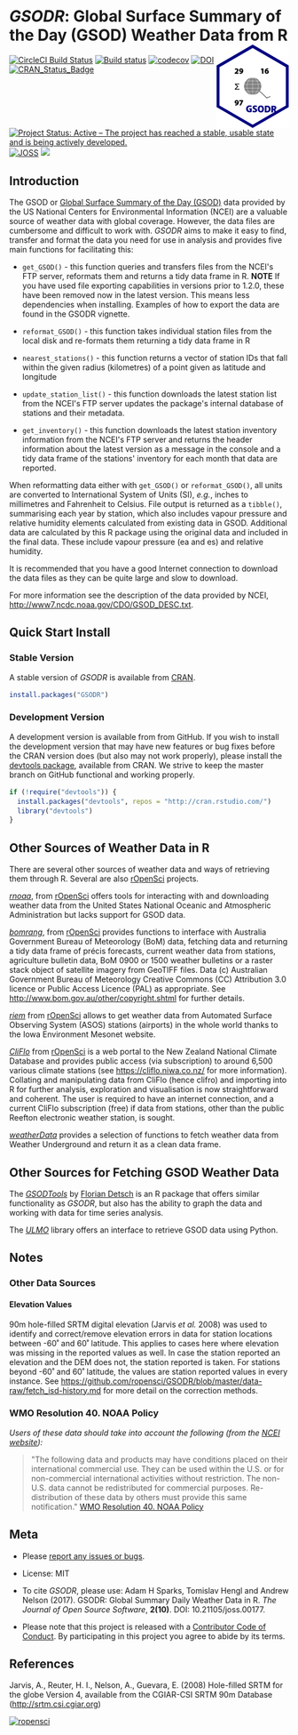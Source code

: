 _GSODR_: Global Surface Summary of the Day (GSOD) Weather Data from R <img src="man/figures/logo.png" align="right" />
================

[![CircleCI Build Status](https://circleci.com/gh/ropensci/GSODR.svg?style=shield)](https://circleci.com/gh/ropensci/GSODR)
[![Build status](https://ci.appveyor.com/api/projects/status/s09kh2nj59o35ob1?svg=true)](https://ci.appveyor.com/project/adamhsparks/gsodr)
[![codecov](https://codecov.io/gh/ropensci/GSODR/branch/master/graph/badge.svg)](https://codecov.io/gh/ropensci/GSODR)
[![DOI](https://zenodo.org/badge/DOI/10.5281/zenodo.439850.svg)](https://doi.org/10.5281/zenodo.439850)
[![CRAN_Status_Badge](https://www.r-pkg.org/badges/version/GSODR)](https://cran.r-project.org/package=GSODR)
[![Project Status: Active – The project has reached a stable, usable state and is being actively developed.](http://www.repostatus.org/badges/latest/active.svg)](http://www.repostatus.org/#active)
[![JOSS](http://joss.theoj.org/papers/10.21105/joss.00177/status.svg)](http://joss.theoj.org/papers/14021f4e4931cdaab4ea41be27df2df6)
[![](https://badges.ropensci.org/79_status.svg)](https://github.com/ropensci/onboarding/issues/79)

## Introduction

The GSOD or
[Global Surface Summary of the Day (GSOD)](https://data.noaa.gov/dataset/dataset/global-surface-summary-of-the-day-gsod)
data provided by the US National Centers for Environmental Information
(NCEI) are a valuable source of weather data with global coverage.
However, the data files are cumbersome and difficult to work with.
_GSODR_ aims to make it easy to find, transfer and format the data you
need for use in analysis and provides five main functions for
facilitating this:

- `get_GSOD()` - this function queries and transfers files from the NCEI's
FTP server, reformats them and returns a tidy data frame in R. **NOTE** If you 
have used file exporting capabilities in versions prior to 1.2.0, these have
been removed now in the latest version. This means less dependencies when
installing. Examples of how to export the data are found in the GSODR vignette.

- `reformat_GSOD()` - this function takes individual station files from the
local disk and re-formats them returning a tidy data frame in R

- `nearest_stations()` - this function returns a vector of station IDs that fall
within the given radius (kilometres) of a point given as latitude and longitude

- `update_station_list()` - this function downloads the latest station list from
the NCEI's FTP server updates the package's internal database of stations and
their metadata.

- `get_inventory()` - this function downloads the latest station inventory
information from the NCEI's FTP server and returns the header information about
the latest version as a message in the console and a tidy data frame of the
stations' inventory for each month that data are reported.

When reformatting data either with `get_GSOD()` or `reformat_GSOD()`, all units
are converted to International System of Units (SI), _e.g._, inches to
millimetres and Fahrenheit to Celsius. File output is returned as a `tibble()`,
summarising each year by station, which also includes vapour pressure and
relative humidity elements calculated from existing data in GSOD. Additional
data are calculated by this R package using the original data and included in
the final data. These include vapour pressure (ea and es) and relative humidity.

It is recommended that you have a good Internet connection to download the data
files as they can be quite large and slow to download.

For more information see the description of the data provided by NCEI,
<http://www7.ncdc.noaa.gov/CDO/GSOD_DESC.txt>.

## Quick Start Install

### Stable Version

A stable version of _GSODR_ is available from
[CRAN](https://cran.r-project.org/package=GSODR).

```r
install.packages("GSODR")
```

### Development Version

A development version is available from from GitHub. If you wish to
install the development version that may have new features or bug fixes before the CRAN version does (but also may
not work properly), please install the
[devtools package](https://CRAN.R-project.org/package=devtools),
available from CRAN. We strive to keep the master branch on GitHub functional
and working properly.

```r
if (!require("devtools")) {
  install.packages("devtools", repos = "http://cran.rstudio.com/")
  library("devtools")
}
```

## Other Sources of Weather Data in R

There are several other sources of weather data and ways of retrieving
them through R. Several are also [rOpenSci](https://ropensci.org) projects.

[_rnoaa_](https://CRAN.R-project.org/package=rnoaa), from
[rOpenSci](https://ropensci.org) offers tools for interacting with and
downloading weather data from the United States National Oceanic and
Atmospheric Administration but lacks support for GSOD data.

[_bomrang_](https://CRAN.R-project.org/package=bomrang), from [rOpenSci](https://ropensci.org) provides functions to interface with Australia
Government Bureau of Meteorology (BoM) data, fetching data and returning a tidy
data frame of précis forecasts, current weather data from stations, agriculture
bulletin data, BoM 0900 or 1500 weather bulletins or a raster stack object of satellite imagery from GeoTIFF files. Data (c) Australian Government Bureau of
Meteorology Creative Commons (CC) Attribution 3.0 licence or Public Access
Licence (PAL) as appropriate. See <http://www.bom.gov.au/other/copyright.shtml>
for further details.

[_riem_](https://CRAN.R-project.org/package=riem) from [rOpenSci](https://ropensci.org) allows to get weather data from Automated
Surface Observing System (ASOS) stations (airports) in the whole world thanks to
the Iowa Environment Mesonet website.

[_CliFlo_](https://CRAN.R-project.org/package=clifro) from [rOpenSci](https://ropensci.org)
is a web portal to the New Zealand National Climate Database and provides public
access (via subscription) to around 6,500 various climate stations (see
<https://cliflo.niwa.co.nz/> for more information). Collating and manipulating
data from CliFlo (hence clifro) and importing into R for further analysis, exploration and visualisation is now straightforward and coherent. The user is
required to have an internet connection, and a current CliFlo subscription
(free) if data from stations, other than the public Reefton electronic weather
station, is sought.

[_weatherData_](https://CRAN.R-project.org/package=weatherData) provides a selection of functions to fetch weather data from Weather Underground and return it as a clean data frame. 

## Other Sources for Fetching GSOD Weather Data

The
[_GSODTools_](https://github.com/environmentalinformatics-marburg/GSODTools)
by [Florian Detsch](https://github.com/fdetsch) is an R package that
offers similar functionality as _GSODR_, but also has the ability to
graph the data and working with data for time series analysis.

The [_ULMO_](https://github.com/ulmo-dev/ulmo) library offers an
interface to retrieve GSOD data using Python.

## Notes

### Other Data Sources

#### Elevation Values

90m hole-filled SRTM digital elevation (Jarvis _et al._ 2008) was used
to identify and correct/remove elevation errors in data for station
locations between -60˚ and 60˚ latitude. This applies to cases here
where elevation was missing in the reported values as well. In case the
station reported an elevation and the DEM does not, the station reported
is taken. For stations beyond -60˚ and 60˚ latitude, the values are
station reported values in every instance. See
<https://github.com/ropensci/GSODR/blob/master/data-raw/fetch_isd-history.md>
for more detail on the correction methods.

### WMO Resolution 40. NOAA Policy

_Users of these data should take into account the following (from the [NCEI website](http://www7.ncdc.noaa.gov/CDO/cdoselect.cmd?datasetabbv=GSOD&countryabbv=&georegionabbv=)):_

> "The following data and products may have conditions placed on their
> international commercial use. They can be used within the U.S. or for
> non-commercial international activities without restriction. The
> non-U.S. data cannot be redistributed for commercial purposes.
> Re-distribution of these data by others must provide this same
> notification."
> [WMO Resolution 40. NOAA Policy](https://public.wmo.int/en/our-mandate/what-we-do/data-exchange-and-technology-transfer)

## Meta

- Please [report any issues or bugs](https://github.com/ropensci/GSODR/issues).

- License: MIT

- To cite _GSODR_, please use:
  Adam H Sparks, Tomislav Hengl and Andrew Nelson (2017). GSODR: Global Summary
  Daily Weather Data in R. _The Journal of Open Source Software_, **2(10)**.
  DOI: 10.21105/joss.00177.
  
- Please note that this project is released with a
  [Contributor Code of Conduct](CONDUCT.md). By participating in this project
  you agree to abide by its terms.

## References

Jarvis, A., Reuter, H. I., Nelson, A., Guevara, E. (2008) Hole-filled
SRTM for the globe Version 4, available from the CGIAR-CSI SRTM 90m
Database (<http://srtm.csi.cgiar.org>)

[![ropensci](https://ropensci.org/public_images/github_footer.png)](https://ropensci.org)
